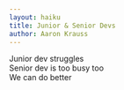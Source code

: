 ```yaml
---
layout: haiku
title: Junior & Senior Devs
author: Aaron Krauss
---
```


Junior dev struggles<br>
Senior dev is too busy too<br>
We can do better<br>
